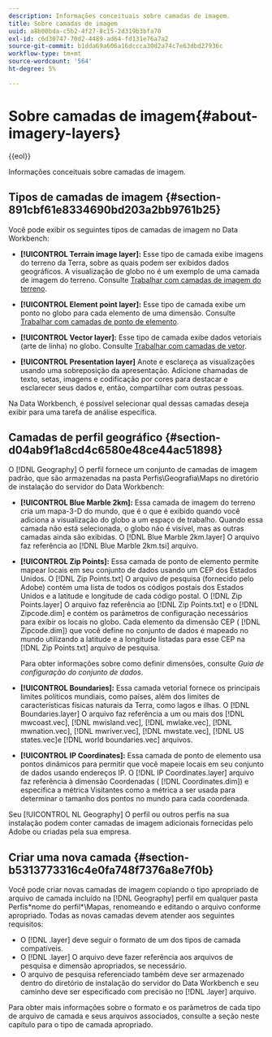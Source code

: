 ```yaml
---
description: Informações conceituais sobre camadas de imagem.
title: Sobre camadas de imagem
uuid: a8b00bda-c5b2-4f27-8c15-2d319b3bfa70
exl-id: c6d30747-70d2-4489-ad64-fd131e76a7a2
source-git-commit: b1dda69a606a16dccca30d2a74c7e63dbd27936c
workflow-type: tm+mt
source-wordcount: '564'
ht-degree: 5%

---
```


# Sobre camadas de imagem{#about-imagery-layers}

{{eol}}

Informações conceituais sobre camadas de imagem.

## Tipos de camadas de imagem {#section-891cbf61e8334690bd203a2bb9761b25}

Você pode exibir os seguintes tipos de camadas de imagem no Data Workbench:

* **[!UICONTROL Terrain image layer]:** Esse tipo de camada exibe imagens do terreno da Terra, sobre as quais podem ser exibidos dados geográficos. A visualização de globo no é um exemplo de uma camada de imagem do terreno. Consulte [Trabalhar com camadas de imagem do terreno](../../../home/c-get-started/c-im-layers/c-ter-img-layers/c-ter-img-layers.md#concept-f4b3a20969354ca38955e3fd5beb0f4f).

* **[!UICONTROL Element point layer]:** Esse tipo de camada exibe um ponto no globo para cada elemento de uma dimensão. Consulte [Trabalhar com camadas de ponto de elemento](../../../home/c-get-started/c-im-layers/c-elmt-pt-layers/c-elmt-pt-layers.md#concept-7c93c54552844a20bd6014ae8446b3fd).

* **[!UICONTROL Vector layer]:** Esse tipo de camada exibe dados vetoriais (arte de linha) no globo. Consulte [Trabalhar com camadas de vetor](../../../home/c-get-started/c-im-layers/c-vctr-layers/c-vctr-layers.md#concept-a9b9cb7fc33b4aa5ae1646fab202dcc9).

* **[!UICONTROL Presentation layer]** Anote e esclareça as visualizações usando uma sobreposição da apresentação. Adicione chamadas de texto, setas, imagens e codificação por cores para destacar e esclarecer seus dados e, então, compartilhar com outras pessoas.

Na Data Workbench, é possível selecionar qual dessas camadas deseja exibir para uma tarefa de análise específica.

## Camadas de perfil geográfico {#section-d04ab9f1a8cd4c6580e48ce44ac51898}

O [!DNL Geography] O perfil fornece um conjunto de camadas de imagem padrão, que são armazenadas na pasta Perfis\Geografia\Maps no diretório de instalação do servidor do Data Workbench:

* **[!UICONTROL Blue Marble 2km]:** Essa camada de imagem do terreno cria um mapa-3-D do mundo, que é o que é exibido quando você adiciona a visualização do globo a um espaço de trabalho. Quando essa camada não está selecionada, o globo não é visível, mas as outras camadas ainda são exibidas. O [!DNL Blue Marble 2km.layer] O arquivo faz referência ao [!DNL Blue Marble 2km.tsi] arquivo.

* **[!UICONTROL Zip Points]:** Essa camada de ponto de elemento permite mapear locais em seu conjunto de dados usando um CEP dos Estados Unidos. O [!DNL Zip Points.txt] O arquivo de pesquisa (fornecido pelo Adobe) contém uma lista de todos os códigos postais dos Estados Unidos e a latitude e longitude de cada código postal. O [!DNL Zip Points.layer] O arquivo faz referência ao [!DNL Zip Points.txt] e o [!DNL Zipcode.dim] e contém os parâmetros de configuração necessários para exibir os locais no globo. Cada elemento da dimensão CEP ( [!DNL Zipcode.dim]) que você define no conjunto de dados é mapeado no mundo utilizando a latitude e a longitude listadas para esse CEP na [!DNL Zip Points.txt] arquivo de pesquisa.

   Para obter informações sobre como definir dimensões, consulte *Guia de configuração do conjunto de dados*.

* **[!UICONTROL Boundaries]:** Essa camada vetorial fornece os principais limites políticos mundiais, como países, além dos limites de características físicas naturais da Terra, como lagos e ilhas. O [!DNL Boundaries.layer] O arquivo faz referência a um ou mais dos [!DNL mwcoast.vec], [!DNL mwisland.vec], [!DNL mwlake.vec], [!DNL mwnation.vec], [!DNL mwriver.vec], [!DNL mwstate.vec], [!DNL US states.vec]e [!DNL world boundaries.vec] arquivos.

* **[!UICONTROL IP Coordinates]:** Essa camada de ponto de elemento usa pontos dinâmicos para permitir que você mapeie locais em seu conjunto de dados usando endereços IP. O [!DNL IP Coordinates.layer] arquivo faz referência à dimensão Coordenadas ( [!DNL Coordinates.dim]) e especifica a métrica Visitantes como a métrica a ser usada para determinar o tamanho dos pontos no mundo para cada coordenada.

Seu [!UICONTROL NL Geography] O perfil ou outros perfis na sua instalação podem conter camadas de imagem adicionais fornecidas pelo Adobe ou criadas pela sua empresa.

## Criar uma nova camada {#section-b5313773316c4e0fa748f7376a8e7f0b}

Você pode criar novas camadas de imagem copiando o tipo apropriado de arquivo de camada incluído na [!DNL Geography] perfil em qualquer pasta Perfis\*nome do perfil*\Mapas, renomeando e editando o arquivo conforme apropriado. Todas as novas camadas devem atender aos seguintes requisitos:

* O [!DNL .layer] deve seguir o formato de um dos tipos de camada compatíveis.
* O [!DNL .layer] O arquivo deve fazer referência aos arquivos de pesquisa e dimensão apropriados, se necessário.
* O arquivo de pesquisa referenciado também deve ser armazenado dentro do diretório de instalação do servidor do Data Workbench e seu caminho deve ser especificado com precisão no [!DNL .layer] arquivo.

Para obter mais informações sobre o formato e os parâmetros de cada tipo de arquivo de camada e seus arquivos associados, consulte a seção neste capítulo para o tipo de camada apropriado.
